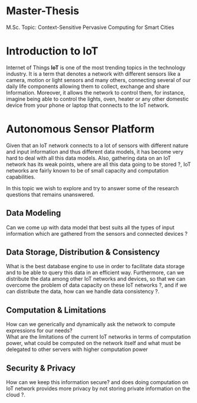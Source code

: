 # Master-Thesis
M.Sc. Topic: Context-Sensitive Pervasive Computing for Smart Cities

Introduction to IoT
===================

Internet of Things **IoT** is one of the most trending topics in the
technology industry. It is a term that denotes a network with different
sensors like a camera, motion or light sensors and many others,
connecting several of our daily life components allowing them to
collect, exchange and share Information. Moreover, it allows the network
to control them, for instance, imagine being able to control the lights,
oven, heater or any other domestic device from your phone or laptop that
connects to the IoT network.

Autonomous Sensor Platform
==========================

Given that an IoT network connects to a lot of sensors with different
nature and input information and thus different data models, it has
become very hard to deal with all this data models. Also, gathering data
on an IoT network has its weak points, where are all this data going to
be stored ?, IoT networks are fairly known to be of small capacity and
computation capabilities.

In this topic we wish to explore and try to answer some of the research
questions that remains unanswered.

Data Modeling
-------------

Can we come up with data model that best suits all the types of input
information which are gathered from the sensors and connected devices ?

Data Storage, Distribution & Consistency
----------------------------------------

What is the best database engine to use in order to facilitate data
storage and to be able to query this data in an efficient way.
Furthermore, can we distribute the data among other IoT networks and
devices, so that we can overcome the problem of data capacity on these
IoT networks ?, and if we can distribute the data, how can we handle
data consistency ?.

Computation & Limitations
-------------------------

How can we generically and dynamically ask the network to compute
expressions for our needs?\
What are the limitations of the current IoT networks in terms of
computation power, what could be computed on the network itself and what
must be delegated to other servers with higher computation power

Security & Privacy
------------------

How can we keep this information secure? and does doing computation on
IoT network provides more privacy by not storing private information on
the cloud ?.
